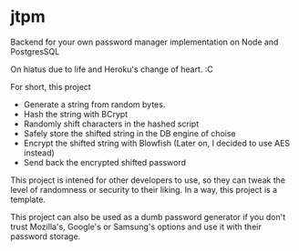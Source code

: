 # jtpm
Backend for your own password manager implementation on Node and PostgresSQL

On hiatus due to life and Heroku's change of heart. :C

For short, this project 

* Generate a string from random bytes.
* Hash the string with BCrypt
* Randomly shift characters in the hashed script
* Safely store the shifted string in the DB engine of choise
* Encrypt the shifted string with Blowfish (Later on, I decided to use AES instead)
* Send back the encrypted shifted password

This project is intened for other developers to use, so they can tweak the level of randomness or security to their liking. In a way, this project is a template.

This project can also be used as a dumb password generator if you don't trust Mozilla's, Google's or Samsung's options and use it with their password storage.
